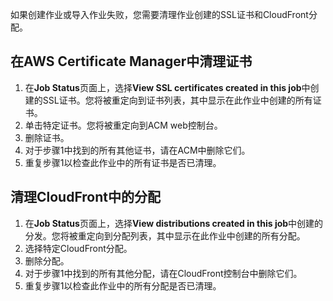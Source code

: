 如果创建作业或导入作业失败，您需要清理作业创建的SSL证书和CloudFront分配。

## 在AWS Certificate Manager中清理证书

1. 在**Job Status**页面上，选择**View SSL certificates created in this job**中创建的SSL证书。您将被重定向到证书列表，其中显示在此作业中创建的所有证书。
2. 单击特定证书。您将被重定向到ACM web控制台。
3. 删除证书。
4. 对于步骤1中找到的所有其他证书，请在ACM中删除它们。
5. 重复步骤1以检查此作业中的所有证书是否已清理。


## 清理CloudFront中的分配

1. 在**Job Status**页面上，选择**View distributions created in this job**中创建的分发。您将被重定向到分配列表，其中显示在此作业中创建的所有分配。
2. 选择特定CloudFront分配。
3. 删除分配。
4. 对于步骤1中找到的所有其他分配，请在CloudFront控制台中删除它们。
5. 重复步骤1以检查此作业中的所有分配是否已清理。

